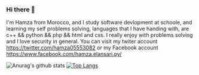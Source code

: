 ### Hi there 👋
I'm Hamza from Morocco, and I study software devlopment at schoole, and learning my self problems solving, languages that I have handing with, are c++ && python && php && html and css. I really enjoy with problems solving and I love security in general. You can visit my twiter account https://twitter.com/hamza05553082 or my Facebook account https://www.facebook.com/hamza.elansari.py/

![Anurag's github stats](https://github-readme-stats.vercel.app/api?username=hamza07-w&show_icons=true&theme=chartreuse-dark)
[![Top Langs](https://github-readme-stats.vercel.app/api/top-langs/?username=hamza07-w&layout=demo&theme=chartreuse-dark)](https://github.com/anuraghazra/github-readme-stats)
